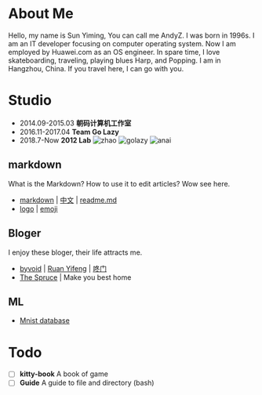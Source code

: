 # About Me
Hello, my name is Sun Yiming, You can call me AndyZ. I was born in 1996s.
I am an IT developer focusing on computer operating system. Now I am employed by Huawei.com as an OS engineer.
In spare time, I love skateboarding, traveling, playing blues Harp, and Popping.
I am in Hangzhou, China. If you travel here, I can go with you.

# Studio
* 2014.09-2015.03 **朝码计算机工作室**
* 2016.11-2017.04 **Team Go Lazy**
* 2018.7-Now **2012 Lab**
![zhao](https://github.com/Guguant/letter/blob/master/team/ZhaoStudio.png)
![golazy](https://github.com/Guguant/letter/blob/master/team/golazy.bmp)
![anai](https://github.com/Guguant/letter/blob/master/team/anai.png)

## markdown

What is the Markdown? How to use it to edit articles? Wow see here.
* [markdown](https://daringfireball.net/projects/markdown/syntax) | [中文](http://markdown.tw/) | [readme.md](https://gist.github.com/PurpleBooth/109311bb0361f32d87a2)
* [logo](http://shields.io/) | [emoji](https://www.webpagefx.com/tools/emoji-cheat-sheet/)

## Bloger
I enjoy these bloger, their life attracts me.
* [byvoid](https://www.byvoid.com/) | [Ruan Yifeng](http://www.ruanyifeng.com/blog/) | [咚门](http://www.dearzd.com/DBlog/)
* [The Spruce](https://www.thespruce.com/) | Make you best home

## ML
* [Mnist database](http://yann.lecun.com/exdb/mnist/)

# Todo
- [ ] **kitty-book** A book of game
- [ ] **Guide** A guide to file and directory (bash)
